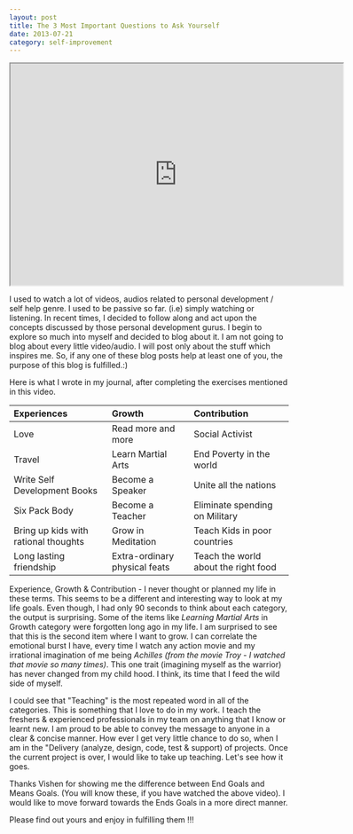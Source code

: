 ```yaml
---
layout: post
title: The 3 Most Important Questions to Ask Yourself
date: 2013-07-21
category: self-improvement
---
```


<div style="text-align: center;">
<iframe width="600" height="400"
src="http://www.youtube.com/embed/f8eU5Pc-y0g">
</iframe>
</div>

I used to watch a lot of videos, audios related to personal development / self help genre. I used to be passive so far. (i.e) simply watching or listening. In recent times, I decided to follow along and act upon the concepts discussed by those personal development gurus. I begin to explore so much into myself and decided to blog about it. I am not going to blog about every little video/audio. I will post only about the stuff which inspires me. So, if any one of these blog posts help at least one of you, the purpose of this blog is fulfilled.:)  
  
Here is what I wrote in my journal, after completing the exercises mentioned in this video.  

|Experiences|Growth|Contribution|
|:----------|:-----|:------------|
|Love|Read more and more|Social Activist|
|Travel|Learn Martial Arts|End Poverty in the world|
|Write Self Development Books|Become a Speaker|Unite all the nations|
|Six Pack Body|Become a Teacher|Eliminate spending on Military|
|Bring up kids with rational thoughts|Grow in Meditation|Teach Kids in poor countries|
|Long lasting friendship|Extra-ordinary physical feats|Teach the world about the right food|

  
Experience, Growth & Contribution - I never thought or planned my life in these terms. This seems to be a different and interesting way to look at my life goals. Even though, I had only 90 seconds to think about each category, the output is surprising. Some of the items like *Learning Martial Arts* in Growth category were forgotten long ago in my life. I am surprised to see that this is the second item where I want to grow. I can correlate the emotional burst I have, every time I watch any action movie and my irrational imagination of me being *Achilles (from the movie Troy - I watched that movie so many times)*. This one trait (imagining myself as the warrior) has never changed from my child hood. I think, its time that I feed the wild side of myself.  
  
I could see that "Teaching" is the most repeated word in all of the categories. This is something that I love to do in my work. I teach the freshers & experienced professionals in my team on anything that I know or learnt new. I am proud to be able to convey the message to anyone in a clear & concise manner. How ever I get very little chance to do so, when I am in the "Delivery (analyze, design, code, test & support) of projects. Once the current project is over, I would like to take up teaching. Let's see how it goes.  
  
Thanks Vishen for showing me the difference between End Goals and Means Goals. (You will know these, if you have watched the above video). I would like to move forward towards the Ends Goals in a more direct manner.  
  
Please find out yours and enjoy in fulfilling them !!!
